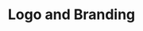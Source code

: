 ---
layout: small-module
title:  "Logo and Branding"
text: "Let your personality shine through."
image: "assets/images/icons/logo.png"
---